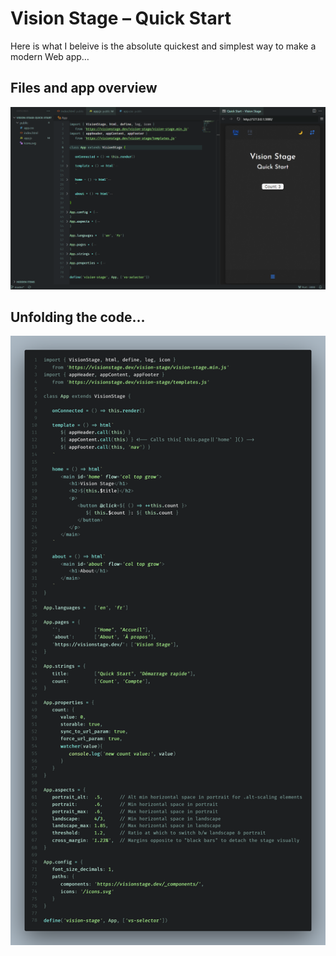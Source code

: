 # Vision Stage – Quick Start

Here is what I beleive is the absolute quickest and simplest way to make a modern Web app…

## Files and app overview
![code screenshot 1](/screenshots/VS1.png)

## Unfolding the code…
![code screenshot 1](/screenshots/VS2.png)
